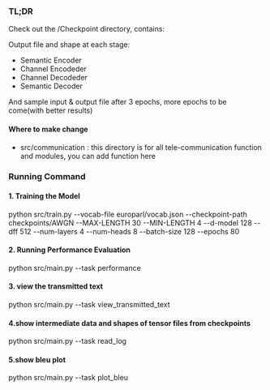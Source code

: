 ### TL;DR 
Check out the /Checkpoint directory, contains: 

Output file and shape at each stage: 

- Semantic Encoder 
- Channel Encodeder
- Channel Decodeder
- Semantic Decoder

And sample input & output file after 3 epochs, more epochs to be come(with better results)

#### Where to make change 

- src/communication : this directory is for all tele-communication function and modules, you can add function here



### Running Command 

#### 1. Training the Model 

python src/train.py --vocab-file europarl/vocab.json --checkpoint-path checkpoints/AWGN --MAX-LENGTH 30 --MIN-LENGTH 4 --d-model 128 --dff 512 --num-layers 4 --num-heads 8 --batch-size 128 --epochs 80

#### 2. Running Performance Evaluation  

python src/main.py --task performance


#### 3. view the transmitted text


python src/main.py --task view_transmitted_text


#### 4.show intermediate data and shapes of tensor files from checkpoints


python src/main.py --task read_log


#### 5.show bleu plot


python src/main.py --task plot_bleu


